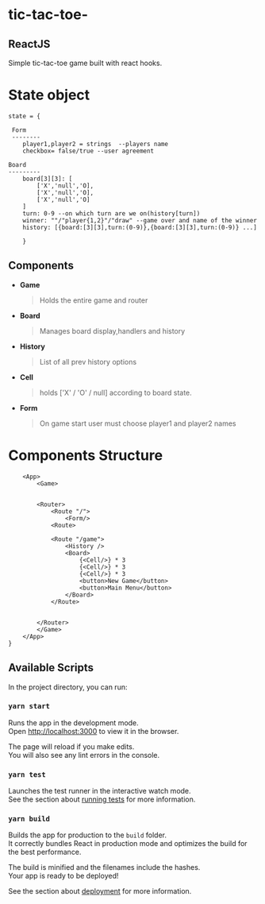 
# tic-tac-toe-

## ReactJS 
Simple tic-tac-toe game built with react hooks.
# **State object**

```
state = {

 Form
 --------
    player1,player2 = strings  --players name
    checkbox= false/true --user agreement

Board
---------
    board[3][3]: [
        ['X','null','O],
        ['X','null','O],
        ['X','null','O]
    ]
    turn: 0-9 --on which turn are we on(history[turn])
    winner: ""/"player{1,2}"/"draw" --game over and name of the winner 
    history: [{board:[3][3],turn:(0-9)},{board:[3][3],turn:(0-9)} ...]

    }
```

## **Components**

- **Game**
    
  > Holds the entire game and router

- **Board**

  > Manages board display,handlers and history

- **History**
  > List of all prev history options

* **Cell**
  > holds ['X' / 'O' / null] according to board state.



- **Form**
  >  On game start user must choose player1 and player2 names



# Components Structure

```
    <App>
        <Game>
        

        <Router>
            <Route "/">
                <Form/>
            <Route>

            <Route "/game">
                <History />
                <Board>
                    {<Cell/>} * 3
                    {<Cell/>} * 3 
                    {<Cell/>} * 3 
                    <button>New Game</button>
                    <button>Main Menu</button>
                </Board>
            </Route>

             
        </Router>
        </Game>
    </App>
}
```

<!-- ## Card Object Description -->

## Available Scripts

In the project directory, you can run:

### `yarn start`

Runs the app in the development mode.<br />
Open [http://localhost:3000](http://localhost:3000) to view it in the browser.

The page will reload if you make edits.<br />
You will also see any lint errors in the console.

### `yarn test`

Launches the test runner in the interactive watch mode.<br />
See the section about [running tests](https://facebook.github.io/create-react-app/docs/running-tests) for more information.

### `yarn build`

Builds the app for production to the `build` folder.<br />
It correctly bundles React in production mode and optimizes the build for the best performance.

The build is minified and the filenames include the hashes.<br />
Your app is ready to be deployed!

See the section about [deployment](https://facebook.github.io/create-react-app/docs/deployment) for more information.

